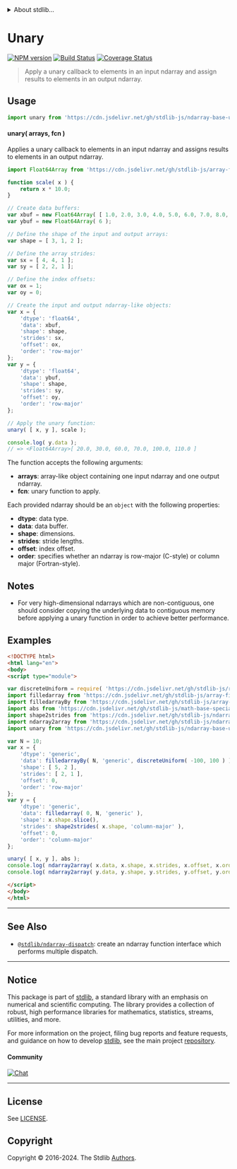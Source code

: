 <!--

@license Apache-2.0

Copyright (c) 2021 The Stdlib Authors.

Licensed under the Apache License, Version 2.0 (the "License");
you may not use this file except in compliance with the License.
You may obtain a copy of the License at

   http://www.apache.org/licenses/LICENSE-2.0

Unless required by applicable law or agreed to in writing, software
distributed under the License is distributed on an "AS IS" BASIS,
WITHOUT WARRANTIES OR CONDITIONS OF ANY KIND, either express or implied.
See the License for the specific language governing permissions and
limitations under the License.

-->


<details>
  <summary>
    About stdlib...
  </summary>
  <p>We believe in a future in which the web is a preferred environment for numerical computation. To help realize this future, we've built stdlib. stdlib is a standard library, with an emphasis on numerical and scientific computation, written in JavaScript (and C) for execution in browsers and in Node.js.</p>
  <p>The library is fully decomposable, being architected in such a way that you can swap out and mix and match APIs and functionality to cater to your exact preferences and use cases.</p>
  <p>When you use stdlib, you can be absolutely certain that you are using the most thorough, rigorous, well-written, studied, documented, tested, measured, and high-quality code out there.</p>
  <p>To join us in bringing numerical computing to the web, get started by checking us out on <a href="https://github.com/stdlib-js/stdlib">GitHub</a>, and please consider <a href="https://opencollective.com/stdlib">financially supporting stdlib</a>. We greatly appreciate your continued support!</p>
</details>

# Unary

[![NPM version][npm-image]][npm-url] [![Build Status][test-image]][test-url] [![Coverage Status][coverage-image]][coverage-url] <!-- [![dependencies][dependencies-image]][dependencies-url] -->

> Apply a unary callback to elements in an input ndarray and assign results to elements in an output ndarray.

<section class="intro">

</section>

<!-- /.intro -->



<section class="usage">

## Usage

```javascript
import unary from 'https://cdn.jsdelivr.net/gh/stdlib-js/ndarray-base-unary@esm/index.mjs';
```

#### unary( arrays, fcn )

Applies a unary callback to elements in an input ndarray and assigns results to elements in an output ndarray.

<!-- eslint-disable max-len -->

```javascript
import Float64Array from 'https://cdn.jsdelivr.net/gh/stdlib-js/array-float64@esm/index.mjs';

function scale( x ) {
    return x * 10.0;
}

// Create data buffers:
var xbuf = new Float64Array( [ 1.0, 2.0, 3.0, 4.0, 5.0, 6.0, 7.0, 8.0, 9.0, 10.0, 11.0, 12.0 ] );
var ybuf = new Float64Array( 6 );

// Define the shape of the input and output arrays:
var shape = [ 3, 1, 2 ];

// Define the array strides:
var sx = [ 4, 4, 1 ];
var sy = [ 2, 2, 1 ];

// Define the index offsets:
var ox = 1;
var oy = 0;

// Create the input and output ndarray-like objects:
var x = {
    'dtype': 'float64',
    'data': xbuf,
    'shape': shape,
    'strides': sx,
    'offset': ox,
    'order': 'row-major'
};
var y = {
    'dtype': 'float64',
    'data': ybuf,
    'shape': shape,
    'strides': sy,
    'offset': oy,
    'order': 'row-major'
};

// Apply the unary function:
unary( [ x, y ], scale );

console.log( y.data );
// => <Float64Array>[ 20.0, 30.0, 60.0, 70.0, 100.0, 110.0 ]
```

The function accepts the following arguments:

-   **arrays**: array-like object containing one input ndarray and one output ndarray.
-   **fcn**: unary function to apply.

Each provided ndarray should be an `object` with the following properties:

-   **dtype**: data type.
-   **data**: data buffer.
-   **shape**: dimensions.
-   **strides**: stride lengths.
-   **offset**: index offset.
-   **order**: specifies whether an ndarray is row-major (C-style) or column major (Fortran-style).

</section>

<!-- /.usage -->

<section class="notes">

## Notes

-   For very high-dimensional ndarrays which are non-contiguous, one should consider copying the underlying data to contiguous memory before applying a unary function in order to achieve better performance.

</section>

<!-- /.notes -->

<section class="examples">

## Examples

<!-- eslint no-undef: "error" -->

```html
<!DOCTYPE html>
<html lang="en">
<body>
<script type="module">

var discreteUniform = require( 'https://cdn.jsdelivr.net/gh/stdlib-js/random-base-discrete-uniform' ).factory;
import filledarray from 'https://cdn.jsdelivr.net/gh/stdlib-js/array-filled@esm/index.mjs';
import filledarrayBy from 'https://cdn.jsdelivr.net/gh/stdlib-js/array-filled-by@esm/index.mjs';
import abs from 'https://cdn.jsdelivr.net/gh/stdlib-js/math-base-special-abs@esm/index.mjs';
import shape2strides from 'https://cdn.jsdelivr.net/gh/stdlib-js/ndarray-base-shape2strides@esm/index.mjs';
import ndarray2array from 'https://cdn.jsdelivr.net/gh/stdlib-js/ndarray-base-to-array@esm/index.mjs';
import unary from 'https://cdn.jsdelivr.net/gh/stdlib-js/ndarray-base-unary@esm/index.mjs';

var N = 10;
var x = {
    'dtype': 'generic',
    'data': filledarrayBy( N, 'generic', discreteUniform( -100, 100 ) ),
    'shape': [ 5, 2 ],
    'strides': [ 2, 1 ],
    'offset': 0,
    'order': 'row-major'
};
var y = {
    'dtype': 'generic',
    'data': filledarray( 0, N, 'generic' ),
    'shape': x.shape.slice(),
    'strides': shape2strides( x.shape, 'column-major' ),
    'offset': 0,
    'order': 'column-major'
};

unary( [ x, y ], abs );
console.log( ndarray2array( x.data, x.shape, x.strides, x.offset, x.order ) );
console.log( ndarray2array( y.data, y.shape, y.strides, y.offset, y.order ) );

</script>
</body>
</html>
```

</section>

<!-- /.examples -->

<!-- C interface documentation. -->



<!-- Section for related `stdlib` packages. Do not manually edit this section, as it is automatically populated. -->

<section class="related">

* * *

## See Also

-   <span class="package-name">[`@stdlib/ndarray-dispatch`][@stdlib/ndarray/dispatch]</span><span class="delimiter">: </span><span class="description">create an ndarray function interface which performs multiple dispatch.</span>

</section>

<!-- /.related -->


<section class="main-repo" >

* * *

## Notice

This package is part of [stdlib][stdlib], a standard library with an emphasis on numerical and scientific computing. The library provides a collection of robust, high performance libraries for mathematics, statistics, streams, utilities, and more.

For more information on the project, filing bug reports and feature requests, and guidance on how to develop [stdlib][stdlib], see the main project [repository][stdlib].

#### Community

[![Chat][chat-image]][chat-url]

---

## License

See [LICENSE][stdlib-license].


## Copyright

Copyright &copy; 2016-2024. The Stdlib [Authors][stdlib-authors].

</section>

<!-- /.stdlib -->

<!-- Section for all links. Make sure to keep an empty line after the `section` element and another before the `/section` close. -->

<section class="links">

[npm-image]: http://img.shields.io/npm/v/@stdlib/ndarray-base-unary.svg
[npm-url]: https://npmjs.org/package/@stdlib/ndarray-base-unary

[test-image]: https://github.com/stdlib-js/ndarray-base-unary/actions/workflows/test.yml/badge.svg?branch=v0.2.0
[test-url]: https://github.com/stdlib-js/ndarray-base-unary/actions/workflows/test.yml?query=branch:v0.2.0

[coverage-image]: https://img.shields.io/codecov/c/github/stdlib-js/ndarray-base-unary/main.svg
[coverage-url]: https://codecov.io/github/stdlib-js/ndarray-base-unary?branch=main

<!--

[dependencies-image]: https://img.shields.io/david/stdlib-js/ndarray-base-unary.svg
[dependencies-url]: https://david-dm.org/stdlib-js/ndarray-base-unary/main

-->

[chat-image]: https://img.shields.io/gitter/room/stdlib-js/stdlib.svg
[chat-url]: https://app.gitter.im/#/room/#stdlib-js_stdlib:gitter.im

[stdlib]: https://github.com/stdlib-js/stdlib

[stdlib-authors]: https://github.com/stdlib-js/stdlib/graphs/contributors

[umd]: https://github.com/umdjs/umd
[es-module]: https://developer.mozilla.org/en-US/docs/Web/JavaScript/Guide/Modules

[deno-url]: https://github.com/stdlib-js/ndarray-base-unary/tree/deno
[deno-readme]: https://github.com/stdlib-js/ndarray-base-unary/blob/deno/README.md
[umd-url]: https://github.com/stdlib-js/ndarray-base-unary/tree/umd
[umd-readme]: https://github.com/stdlib-js/ndarray-base-unary/blob/umd/README.md
[esm-url]: https://github.com/stdlib-js/ndarray-base-unary/tree/esm
[esm-readme]: https://github.com/stdlib-js/ndarray-base-unary/blob/esm/README.md
[branches-url]: https://github.com/stdlib-js/ndarray-base-unary/blob/main/branches.md

[stdlib-license]: https://raw.githubusercontent.com/stdlib-js/ndarray-base-unary/main/LICENSE

<!-- <related-links> -->

[@stdlib/ndarray/dispatch]: https://github.com/stdlib-js/ndarray-dispatch/tree/esm

<!-- </related-links> -->

</section>

<!-- /.links -->
